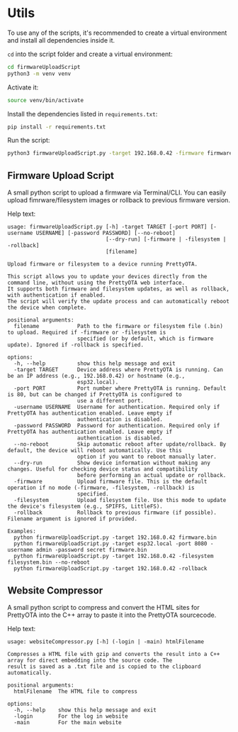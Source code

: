 # Utils

To use any of the scripts, it's recommended to create a virtual environment and install all dependencies inside it.

`cd` into the script folder and create a virtual environment:

```sh
cd firmwareUploadScript
python3 -m venv venv
```

Activate it:

```sh
source venv/bin/activate
```

Install the dependencies listed in `requirements.txt`:

```sh
pip install -r requirements.txt
```

Run the script:
```sh
python3 firmwareUploadScript.py -target 192.168.0.42 -firmware firmware.bin
```

## Firmware Upload Script

A small python script to upload a firmware via Terminal/CLI. You can easily upload fimrware/filesystem images or rollback to previous firmware version.

Help text:

```
usage: firmwareUploadScript.py [-h] -target TARGET [-port PORT] [-username USERNAME] [-password PASSWORD] [--no-reboot]
                               [--dry-run] [-firmware | -filesystem | -rollback]
                               [filename]

Upload firmware or filesystem to a device running PrettyOTA.

This script allows you to update your devices directly from the command line, without using the PrettyOTA web interface.
It supports both firmware and filesystem updates, as well as rollback, with authentication if enabled.
The script will verify the update process and can automatically reboot the device when complete.

positional arguments:
  filename            Path to the firmware or filesystem file (.bin) to upload. Required if -firmware or -filesystem is
                      specified (or by default, which is firmware update). Ignored if -rollback is specified.

options:
  -h, --help          show this help message and exit
  -target TARGET      Device address where PrettyOTA is running. Can be an IP address (e.g., 192.168.0.42) or hostname (e.g.,
                      esp32.local).
  -port PORT          Port number where PrettyOTA is running. Default is 80, but can be changed if PrettyOTA is configured to
                      use a different port.
  -username USERNAME  Username for authentication. Required only if PrettyOTA has authentication enabled. Leave empty if
                      authentication is disabled.
  -password PASSWORD  Password for authentication. Required only if PrettyOTA has authentication enabled. Leave empty if
                      authentication is disabled.
  --no-reboot         Skip automatic reboot after update/rollback. By default, the device will reboot automatically. Use this
                      option if you want to reboot manually later.
  --dry-run           Show device information without making any changes. Useful for checking device status and compatibility
                      before performing an actual update or rollback.
  -firmware           Upload firmware file. This is the default operation if no mode (-firmware, -filesystem, -rollback) is
                      specified.
  -filesystem         Upload filesystem file. Use this mode to update the device's filesystem (e.g., SPIFFS, LittleFS).
  -rollback           Rollback to previous firmware (if possible). Filename argument is ignored if provided.

Examples:
  python firmwareUploadScript.py -target 192.168.0.42 firmware.bin
  python firmwareUploadScript.py -target esp32.local -port 8080 -username admin -password secret firmware.bin
  python firmwareUploadScript.py -target 192.168.0.42 -filesystem filesystem.bin --no-reboot
  python firmwareUploadScript.py -target 192.168.0.42 -rollback
```

## Website Compressor

A small python script to compress and convert the HTML sites for PrettyOTA into the C++ array to paste it into the PrettyOTA sourcecode.

Help text:
```
usage: websiteCompressor.py [-h] (-login | -main) htmlFilename

Compresses a HTML file with gzip and converts the result into a C++ array for direct embedding into the source code. The
result is saved as a .txt file and is copied to the clipboard automatically.

positional arguments:
  htmlFilename  The HTML file to compress

options:
  -h, --help    show this help message and exit
  -login        For the log in website
  -main         For the main website
```
